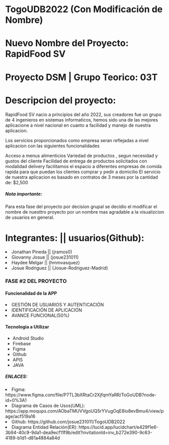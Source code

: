 # TogoUDB2022 (Con Modificación de Nombre)
# Nuevo Nombre del Proyecto: RapidFood SV
# Proyecto DSM | Grupo Teorico: 03T 

# Descripcion del proyecto:

<p>RapidFood SV nacio a principios del año 2022, sus creadores fue un grupo de 4 ingenieros en sistemas informaticos, hemos sido una de las mejores aplicacione a nivel nacional en cuanto a facilidad y manejo de nuestra aplicacion.

Los servicios proporcionados como empresa seran reflejadas a nivel aplicacion con las siguientes funcionalidades

Acceso a menus alimenticios
Variedad de productos , segun necesidad y gustos del cliente
Facilidad de entrega de productos solicitados con modalidad delivery
facilitamos el espacio a diferentes empresas de comida rapida para que puedan los clientes comprar y pedir a domicilio
El servicio de nuestra aplicacion es basado en contratos de 3 meses por la cantidad de: $2,500 </p>

<h5>Nota importante:</h5>
<p>Para esta fase del proyecto por decision grupal se decidio el modificar el nombre de nuesttro proyecto por un nombre mas agradable a la visualizcion de usuarios en general.</p>

<h1>Integrantes:   ||  usuarios(Github): </h1>      
  <li> Jonathan Pineda || (jramos0)</li>
  <li>Giovanny Josue || (josue231011)</li>
  <li>Haydee Melgar || (hmmvasquez)</li>
  <li>Josue Rodriguez || (Josue-Rodriguez-Madrid)</li>
 
  
  <h3>FASE #2 DEL PROYECTO </h3>
  
  <h4>Funcionalidad de la APP</h4>
  
  <li>GESTIÓN DE USUARIOS Y AUTENTICACIÓN</li>
  <li>IDENTIFICACIÓN DE APLICACIÓN</li>
  <li>AVANCE FUNCIONAL(50%)</li>
  
  
  <h4>Tecnologia a Utilizar</h4>
 
 - Android Studio
 - Firebase
 - Figma
 - Github
 - APIS
 - JAVA
</hr>

<h5>ENLACES:</h5>
<li> Figma: https://www.figma.com/file/P7TL3bXRtaCr2XjfqmYaRR/ToGoUDB?node-id=0%3A1 </li>
<li> Diagrama de Casos de Usos(UML): https://app.moqups.com/AObaTMUVVgoUQ5rYVugOqE8io8evBmu4/view/page/acf519a16</li>
<li> Github: https://github.com/josue231011/TogoUDB2022 </li>
<li> Diagrama Entidad Relación(ER): https://lucid.app/lucidchart/e429f1e6-3b94-40c9-9da1-dea9ecf11f9b/edit?invitationId=inv_b272e390-9c63-4189-b1d1-d81a4884a84d
